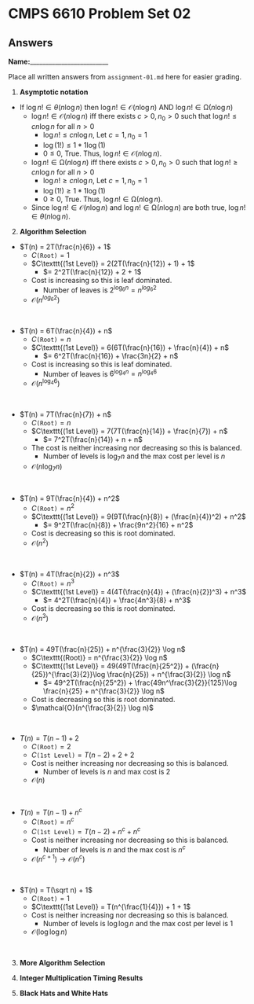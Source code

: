   # CMPS 6610 Problem Set 02
## Answers

**Name:**_________________________


Place all written answers from `assignment-01.md` here for easier grading.

1. **Asymptotic notation**
- If $\log n! \in \theta(n \log n)$ then $\log n! \in \mathcal{O}(n \log n)$ AND $\log n! \in \mathcal{\Omega}(n \log n)$
  - $\log n! \in \mathcal{O}(n \log n)$ iff there exists $c>0, n_0 > 0$ such that $\log n! \leq c n \log n$ for all $n>0$
    - $\log n! \leq c n \log n$, Let $c=1, n_0=1$
    - $\log(1!) \leq 1 * 1 \log(1)$
    - $0 \leq 0$, True. Thus, $\log n! \in \mathcal{O}(n \log n)$.
  - $\log n! \in \mathcal{\Omega}(n \log n)$  iff there exists $c>0, n_0 > 0$ such that $\log n! \geq c n \log n$ for all $n>0$
    - $\log n! \geq c n \log n$, Let $c=1, n_0=1$
    - $\log(1!) \geq 1 * 1 \log(1)$
    - $0 \geq 0$, True. Thus, $\log n! \in \mathcal{\Omega}(n \log n)$.
  - Since $\log n! \in \mathcal{O}(n \log n)$ and $\log n! \in \mathcal{\Omega}(n \log n)$ are both true, $\log n! \in \theta(n \log n)$. 

2. **Algorithm Selection**
- $T(n) = 2T(\frac{n}{6}) + 1$
  - $C\texttt{(Root)} = 1$
  - $C\texttt{(1st Level)} = 2(2T(\frac{n}{12}) + 1) + 1$
    - $= 2^2T(\frac{n}{12}) + 2 + 1$
  - Cost is increasing so this is leaf dominated. 
    - Number of leaves is $2^{\log_6 n} = n^{log_6 2}$
  - $\mathcal{O}(n^{log_6 2})$
<br>

- $T(n) = 6T(\frac{n}{4}) + n$
  - $C\texttt{(Root)} = n$
  - $C\texttt{(1st Level)} = 6(6T(\frac{n}{16}) + \frac{n}{4}) + n$
    - $= 6^2T(\frac{n}{16}) + \frac{3n}{2} + n$
  - Cost is increasing so this is leaf dominated. 
    - Number of leaves is $6^{\log_4 n} = n^{\log_4 6}$
  - $\mathcal{O}(n^{\log_4 6})$
<br>

- $T(n) = 7T(\frac{n}{7}) + n$
  - $C\texttt{(Root)} = n$
  - $C\texttt{(1st Level)} = 7(7T(\frac{n}{14}) + \frac{n}{7}) + n$
    - $= 7^2T(\frac{n}{14}) + n + n$
  - The cost is neither increasing nor decreasing so this is balanced.
    - Number of levels is $\log_7 n$ and the max cost per level is $n$
  - $\mathcal{O}(n \log_7 n)$
<br>

- $T(n) = 9T(\frac{n}{4}) + n^2$
  - $C\texttt{(Root)} = n^2$
  - $C\texttt{(1st Level)} = 9(9T(\frac{n}{8}) + (\frac{n}{4})^2) + n^2$
    - $= 9^2T(\frac{n}{8}) + \frac{9n^2}{16} + n^2$
  - Cost is decreasing so this is root dominated.
  - $\mathcal{O}(n^2)$
<br>

- $T(n) = 4T(\frac{n}{2}) + n^3$
  - $C\texttt{(Root)} = n^3$
  - $C\texttt{(1st Level)} = 4(4T(\frac{n}{4}) + (\frac{n}{2})^3) + n^3$
    - $= 4^2T(\frac{n}{4}) + \frac{4n^3}{8} + n^3$
  - Cost is decreasing so this is root dominated. 
  - $\mathcal{O}(n^3)$
<br>

- $T(n) = 49T(\frac{n}{25}) + n^{\frac{3}{2}} \log n$
  - $C\texttt{(Root)} = n^{\frac{3}{2}} \log n$
  - $C\texttt{(1st Level)} = 49(49T(\frac{n}{25^2}) + (\frac{n}{25})^{\frac{3}{2}}\log \frac{n}{25}) + n^{\frac{3}{2}} \log n$
    - $= 49^2T(\frac{n}{25^2}) + \frac{49n^\frac{3}{2}}{125}\log \frac{n}{25} + n^{\frac{3}{2}} \log n$
  - Cost is decreasing so this is root dominated. 
  - $\mathcal{O}(n^{\frac{3}{2}} \log n)$
<br>

- $T(n) = T(n-1) + 2$
  - $C\texttt{(Root)} = 2$
  - $C\texttt{(1st Level)} = T(n-2) + 2 + 2$
  - Cost is neither increasing nor decreasing so this is balanced.
    - Number of levels is $n$ and max cost is $2$
  - $\mathcal{O}(n)$
<br>

- $T(n) = T(n-1) + n^c$
  - $C\texttt{(Root)} = n^c$
  - $C\texttt{(1st Level)} = T(n-2) + n^c + n^c$
  - Cost is neither increasing nor decreasing so this is balanced. 
    - Number of levels is $n$ and the max cost is $n^c$
  - $\mathcal{O}(n^{c+1}) \rightarrow \mathcal{O}(n^c)$
<br>

- $T(n) = T(\sqrt n) + 1$
  - $C\texttt{(Root)} = 1$
  - $C\texttt{(1st Level)} = T(n^{\frac{1}{4}}) + 1 + 1$
  - Cost is neither increasing nor decreasing so this is balanced. 
    - Number of levels is $\log \log n$ and the max cost per level is $1$
  - $\mathcal{O}(\log \log n)$ 
<br>

3. **More Algorithm Selection** 

4. **Integer Multiplication Timing Results**

5. **Black Hats and White Hats**

